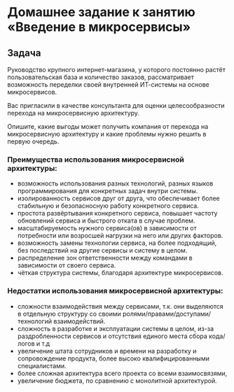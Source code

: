 # Домашнее задание к занятию «Введение в микросервисы»

## Задача

Руководство крупного интернет-магазина, у которого постоянно растёт пользовательская база и количество заказов, рассматривает возможность переделки своей внутренней   ИТ-системы на основе микросервисов. 

Вас пригласили в качестве консультанта для оценки целесообразности перехода на микросервисную архитектуру. 

Опишите, какие выгоды может получить компания от перехода на микросервисную архитектуру и какие проблемы нужно решить в первую очередь.


### Преимущества использования микросервисной архитектуры:

- возможность использования разных технологий, разных языков программирования для конкретных задач внутри системы.
- изолированность сервисов друг от друга, что обеспечивает более стабильную и безопасносную работу конкретного сервиса.
- простота развёртывания конкретного сервиса, повышает частоту обновлений сервиса и быстрого отката в случае проблем.
- масштабируемость нужного сервиса(ов) в зависимости от потребности или возросшей нагрузки на него или других факторов.
- возможность замены технологии сервиса, на более подходящий, без последствий на другие сервисы и систему в целом.
- распределение зон ответственности между командами в зависимости от своего сервиса.
- чёткая структура системы, благодаря архитектуре микросервисов.

### Недостатки использования микросервисной архитектуры:

- сложности взаимодействия между сервисами, т.к. они выделяются в отдельную структуру со своими ролями/правами/доступами/технологий взаимодействий.
- сложность в разработке и эксплуатации системы в целом, из-за раздробленности сервисов и отсутствия единого места сбора кода/логов и т.д
- увеличение штата сотрудников и времени на разработку и сопровождение продукта, более высоко квалифицированными специалистами.
- более сложная архитектура всего проекта со всеми взаимосвязями,
- увеличение бюджета, по сравнению с монолитной архитектурой.
